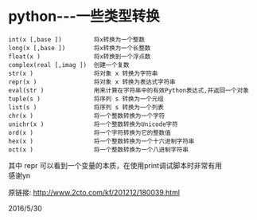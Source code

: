 # python---一些类型转换

```
int(x [,base ])         将x转换为一个整数    
long(x [,base ])        将x转换为一个长整数    
float(x )               将x转换到一个浮点数    
complex(real [,imag ])  创建一个复数    
str(x )                 将对象 x 转换为字符串    
repr(x )                将对象 x 转换为表达式字符串    
eval(str )              用来计算在字符串中的有效Python表达式,并返回一个对象    
tuple(s )               将序列 s 转换为一个元组    
list(s )                将序列 s 转换为一个列表    
chr(x )                 将一个整数转换为一个字符    
unichr(x )              将一个整数转换为Unicode字符    
ord(x )                 将一个字符转换为它的整数值    
hex(x )                 将一个整数转换为一个十六进制字符串    
oct(x )                 将一个整数转换为一个八进制字符串
```

其中 repr 可以看到一个变量的本质，在使用print调试脚本时非常有用  
感谢yn  


原链接: http://www.2cto.com/kf/201212/180039.html  


2016/5/30  
